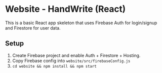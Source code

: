 # Website - HandWrite (React)

This is a basic React app skeleton that uses Firebase Auth for login/signup and Firestore for user data.

## Setup
1. Create Firebase project and enable Auth + Firestore + Hosting.
2. Copy Firebase config into `website/src/firebaseConfig.js`
3. `cd website && npm install && npm start`
